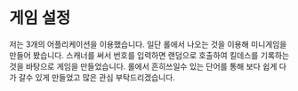 # 게임 설정
저는 3개의 어플리케이션을 이용했습니다. 일단 롤에서 나오는 것을 이용해 미니게임을 만들어 봤습니다.
스캐너를 써서 번호를 입력하면 랜덤으로 호출하여 킬데스를 기록하는것을 바탕으로 게임을 만들었습니다.
롤에서 흔히쓰일수 있는 단어를 통해 보다 쉽게 다가 갈수 있게 만들었고 많은 관심 부탁드리겠습니다.


